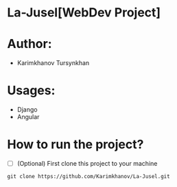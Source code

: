 # La-Jusel[WebDev Project]

# Author: 
+ Karimkhanov Tursynkhan

# Usages:
+ Django
+ Angular

# How to run the project?

- [ ] \(Optional) First clone this project to your machine
```
git clone https://github.com/Karimkhanov/La-Jusel.git
```
   
